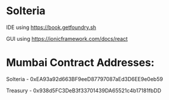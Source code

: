 # Solteria

IDE using https://book.getfoundry.sh 

GUI using https://ionicframework.com/docs/react 



# Mumbai Contract Addresses: 

Solteria - 0xEA93a92d663BF9eeD87797087aEd3D6EE9e0eb59

Treasury - 0x938d5FC3DeB3f33701439DA65521c4b17181fbDD